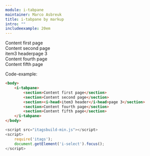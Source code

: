```yaml
---
module: i-tabpane
maintainer: Marco Asbreuk
title: i-tabpane by markup
intro: ""
includeexample: 20em
---
```


<style type="text/css">
    i-tabpane {height: 15em; width: 20em;}
</style>

<i-tabpane pane="2">
    <section>Content first page</section>
    <section>Content second page</section>
    <section><span is="tab">item3 header</span>page 3</section>
    <section>Content fourth page</section>
    <section>Content fifth page</section>
</i-tabpane>

<div id="test"></div>
<p>Code-example:</p>


```html
<body>
    <i-tabpane>
        <section>Content first page</section>
        <section>Content second page</section>
        <section><i-head>item3 header</i-head>page 3</section>
        <section>Content fourth page</section>
        <section>Content fifth page</section>
    </i-tabpane>
</body>
```

```js
<script src="itagsbuild-min.js"></script>
<script>
    require('itags');
    document.getElement('i-select').focus();
</script>
```

<script src="../../dist/itagsbuild.js"></script>
<script>
    require('itags');
    document.getElement('i-tabpane').focus();
</script>
